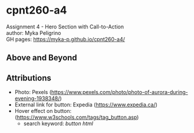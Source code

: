 # cpnt260-a4
Assignment 4 - Hero Section with Call-to-Action  
author: Myka Peligrino  
GH pages: https://myka-p.github.io/cpnt260-a4/

## Above and Beyond

## Attributions

- Photo: Pexels (https://www.pexels.com/photo/photo-of-aurora-during-evening-1938348/)
- External link for button: Expedia (https://www.expedia.ca/)
- Hover effect on button: (https://www.w3schools.com/tags/tag_button.asp)
  - search keyword: *button html*